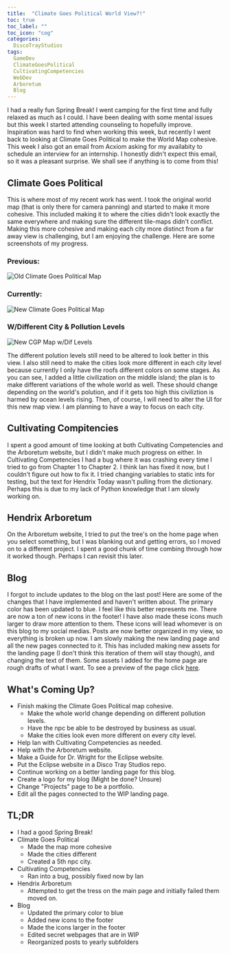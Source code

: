 ```yaml
---
title:  "Climate Goes Political World View?!"
toc: true
toc_label: ""
toc_icon: "cog"
categories:
  DiscoTrayStudios
tags:
  GameDev
  ClimateGoesPolitical
  CultivatingCompetencies
  WebDev
  Arboretum
  Blog
---
```


I had a really fun Spring Break!
I went camping for the first time and fully relaxed as much as I could.
I have been dealing with some mental issues
but this week I started attending counseling to hopefully improve.
Inspiration was hard to find when working this week,
but recently I went back to looking at Climate Goes Political to make the World Map cohesive.
This week I also got an email from Acxiom asking for my availabity to schedule an interview for an internship.
I honestly didn't expect this email, so it was a pleasant surprise.
We shall see if anything is to come from this!

## Climate Goes Political

This is where most of my recent work has went.
I took the original world map
(that is only there for camera panning)
and started to make it more cohesive.
This included making it to where the cities didn't look exactly the same everywhere
and making sure the different tile-maps didn't conflict.
Making this more cohesive and making each city more distinct from a far away view is challenging,
but I am enjoying the challenge.
Here are some screenshots of my progress.

### Previous:
![Old Climate Goes Political Map](/blog/assets/img/dts/gamedev/cgp_world1.png)

### Currently:
![New Climate Goes Political Map](/blog/assets/img/dts/gamedev/cgp_world2.1.png)

### W/Different City & Pollution Levels
![New CGP Map w/Dif Levels](/blog/assets/img/dts/gamedev/cgp_world2.png)

The different polution levels still need to be altered to look better in this view.
I also still need to make the cities look more different in each city level
because currently I only have the roofs different colors on some stages.
As you can see, I added a little civilization on the middle island;
the plan is to make different variations of the whole world as well.
These should change depending on the world's polution,
and if it gets too high this civiliztion is harmed by ocean levels rising.
Then, of course, I will need to alter the UI for this new map view.
I am planning to have a way to focus on each city.

## Cultivating Compitencies

I spent a good amount of time looking at both Cultivating Competencies and the Arboretum website,
but I didn't make much progress on either.
In Cultivating Competencies I had a bug where it was crashing every time I tried to go from Chapter 1 to Chapter 2.
I think Ian has fixed it now, but I couldn't figure out how to fix it.
I tried changing variables to static ints for testing,
but the text for Hendrix Today wasn't pulling from the dictionary.
Perhaps this is due to my lack of Python knowledge that I am slowly working on.

## Hendrix Arboretum

On the Arboretum website, I tried to put the tree's on the home page when you select something,
but I was blanking out and getting errors,
so I moved on to a different project.
I spent a good chunk of time combing through how it worked though.
Perhaps I can revisit this later.

## Blog

I forgot to include updates to the blog on the last post!
Here are some of the changes that I have implemented and haven't written about.
The primary color has been updated to blue.
I feel like this better represents me.
There are now a ton of new icons in the footer!
I have also made these icons much larger to draw more attention to them.
These icons will lead whomever is on this blog to my social medias.
Posts are now better organized in my view, so everything is broken up now.
I am slowly making the new landing page and all the new pages connected to it.
This has included making new assets for the landing page
(I don't think this iteration of them will stay though),
and changing the text of them.
Some assets I added for the home page are rough drafts of what I want.
To see a preview of the page click [here](/blog/_pages/home/).

## What's Coming Up?

- Finish making the Climate Goes Political map cohesive.
  - Make the whole world change depending on different pollution levels.
  - Have the npc be able to be destroyed by business as usual.
  - Make the cities look even more different on every city level.
- Help Ian with Cultivating Competencies as needed.
- Help with the Arboretum website.
- Make a Guide for Dr. Wright for the Eclipse website.
- Put the Eclipse website in a Disco Tray Studios repo.
- Continue working on a better landing page for this blog.
- Create a logo for my blog (Might be done? Unsure)
- Change "Projects" page to be a portfolio.
- Edit all the pages connected to the WIP landing page.

## TL;DR

- I had a good Spring Break!
- Climate Goes Political
  - Made the map more cohesive
  - Made the cities different
  - Created a 5th npc city.
- Cultivating Competencies
  - Ran into a bug, possibly fixed now by Ian
- Hendrix Arboretum
  - Attempted to get the tress on the main page and initially failed them moved on.
- Blog
  - Updated the primary color to blue
  - Added new icons to the footer
  - Made the icons larger in the footer
  - Edited secret webpages that are in WIP
  - Reorganized posts to yearly subfolders
